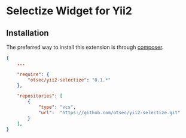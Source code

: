 Selectize Widget for Yii2
===========================

Installation
------------

The preferred way to install this extension is through [composer](http://getcomposer.org/download/).

```json
{
    ...

    "require": {
        "otsec/yii2-selectize": "0.1.*"
    },

    "repositories": [
        {
            "type": "vcs",
            "url":  "https://github.com/otsec/yii2-selectize.git"
        }
    ],
}
```
